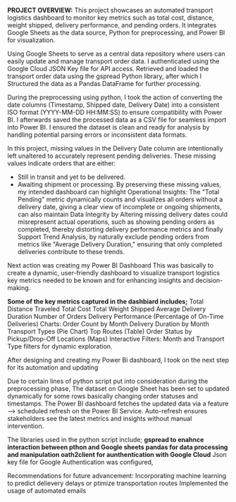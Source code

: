 **PROJECT OVERVIEW:**
This project showcases an automated transport logistics dashboard to monitor key metrics such as total cost, distance, weight shipped, delivery performance, and pending orders. 
It integrates Google Sheets as the data source, Python for preprocessing, and Power BI for visualization.

Using Google Sheets to serve as a central data repository where users can easily update and manage transport order data. I authenticated using the Google Cloud JSON Key file for API access.
Retrieved and loaded the transport order data using the gspread Python library, after which I Structured the data as a Pandas DataFrame for further processing.

During the preprocessing using python, 
I took the action of converting the date columns (Timestamp, Shipped date, Delivery Date) into a consistent ISO format (YYYY-MM-DD HH:MM:SS) to ensure compatibility with Power BI.
I afterwards saved the processed data as a CSV file for seamless import into Power BI. I ensured the dataset is clean and ready for analysis by handling potential parsing errors or inconsistent data formats.

In this project, missing values in the Delivery Date column are intentionally left unaltered to accurately represent pending deliveries. These missing values indicate orders that are either:
- Still in transit and yet to be delivered.
- Awaiting shipment or processing.
By preserving these missing values, my intended dashboard can highlight Operational Insights: The "Total Pending" metric dynamically counts and visualizes all orders without a delivery date, giving a clear view of incomplete or ongoing shipments, can also maintain Data Integrity by Altering missing delivery dates could misrepresent actual operations, such as showing pending orders as completed, thereby distorting delivery performance metrics and finally Support Trend Analysis, by naturally exclude pending orders from metrics like "Average Delivery Duration," ensuring that only completed deliveries contribute to these trends.

Next action was creating my Power BI Dashboard
This was basically to create a dynamic, user-friendly dashboard to visualize transport logistics key metrics needed to be known and for enhancing insights and decision-making.

**Some of the key metrics captured in the dashbiard includes;**
Total Distance Traveled
Total Cost
Total Weight Shipped
Average Delivery Duration
Number of Orders
Delivery Performance (Percentage of On-Time Deliveries)
Charts:
Order Count by Month
Delivery Duration by Month
Transport Types (Pie Chart)
Top Routes (Table)
Order Status by Pickup/Drop-Off Locations (Maps)
Interactive Filters:
Month and Transport Type filters for dynamic exploration.

After designing and creating my Power Bi dashboard, I took on the next step for its automation and updating

Due to certain lines of python script put into consideration during the preprocessing phase, The dataset on Google Sheet has been set to updated dynamically for some rows basically changing order statuses and timestamps.
The Power BI dashboard fetches the updated data via a feature --> scheduled refresh on the Power BI Service. Auto-refresh ensures stakeholders see the latest metrics and insights without manual intervention.

The libraries used in the python script include;
**gspread to enahnce interaction between pthon and Google sheets
pandas for data processing and manipulation
oath2client for aunthentication with Google Cloud**
Json key file for Google Authentication was configured,

Recommendations for future advancement:
Incorporating machine learning to predict delievery delays or ptimize transportation routes
Implemented the usage of automated emails
